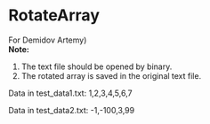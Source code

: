 # RotateArray

For Demidov Artemy)  
__Note:__
1. The text file should be opened by binary.
2. The rotated array is saved in the original text file.

Data in test_data1.txt: 1,2,3,4,5,6,7

Data in test_data2.txt: -1,-100,3,99
